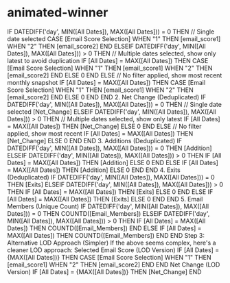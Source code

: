 # animated-winner


IF DATEDIFF('day', MIN([All Dates]), MAX([All Dates])) = 0 THEN
    // Single date selected
    CASE [Email Score Selection]
        WHEN "1" THEN [email_score1]
        WHEN "2" THEN [email_score2]
    END
ELSEIF DATEDIFF('day', MIN([All Dates]), MAX([All Dates])) > 0 THEN
    // Multiple dates selected, show only latest to avoid duplication
    IF [All Dates] = MAX([All Dates]) THEN 
        CASE [Email Score Selection]
            WHEN "1" THEN [email_score1]
            WHEN "2" THEN [email_score2]
        END
    ELSE 0 END
ELSE
    // No filter applied, show most recent monthly snapshot
    IF [All Dates] = MAX([All Dates]) THEN 
        CASE [Email Score Selection]
            WHEN "1" THEN [email_score1]
            WHEN "2" THEN [email_score2]
        END
    ELSE 0 END
END
2. Net Change (Deduplicated)
IF DATEDIFF('day', MIN([All Dates]), MAX([All Dates])) = 0 THEN
    // Single date selected
    [Net_Change]
ELSEIF DATEDIFF('day', MIN([All Dates]), MAX([All Dates])) > 0 THEN
    // Multiple dates selected, show only latest
    IF [All Dates] = MAX([All Dates]) THEN [Net_Change] ELSE 0 END
ELSE
    // No filter applied, show most recent
    IF [All Dates] = MAX([All Dates]) THEN [Net_Change] ELSE 0 END
END
3. Additions (Deduplicated)
IF DATEDIFF('day', MIN([All Dates]), MAX([All Dates])) = 0 THEN
    [Addition]
ELSEIF DATEDIFF('day', MIN([All Dates]), MAX([All Dates])) > 0 THEN
    IF [All Dates] = MAX([All Dates]) THEN [Addition] ELSE 0 END
ELSE
    IF [All Dates] = MAX([All Dates]) THEN [Addition] ELSE 0 END
END
4. Exits (Deduplicated)
IF DATEDIFF('day', MIN([All Dates]), MAX([All Dates])) = 0 THEN
    [Exits]
ELSEIF DATEDIFF('day', MIN([All Dates]), MAX([All Dates])) > 0 THEN
    IF [All Dates] = MAX([All Dates]) THEN [Exits] ELSE 0 END
ELSE
    IF [All Dates] = MAX([All Dates]) THEN [Exits] ELSE 0 END
END
5. Email Members (Unique Count)
IF DATEDIFF('day', MIN([All Dates]), MAX([All Dates])) = 0 THEN
    COUNTD([Email_Members])
ELSEIF DATEDIFF('day', MIN([All Dates]), MAX([All Dates])) > 0 THEN
    IF [All Dates] = MAX([All Dates]) THEN COUNTD([Email_Members]) END
ELSE
    IF [All Dates] = MAX([All Dates]) THEN COUNTD([Email_Members]) END
END
Step 3: Alternative LOD Approach (Simpler)
If the above seems complex, here's a cleaner LOD approach:
Selected Email Score (LOD Version)
IF [All Dates] = {MAX([All Dates])} THEN
    CASE [Email Score Selection]
        WHEN "1" THEN [email_score1]
        WHEN "2" THEN [email_score2]
    END
END
Net Change (LOD Version)
IF [All Dates] = {MAX([All Dates])} THEN [Net_Change] END
